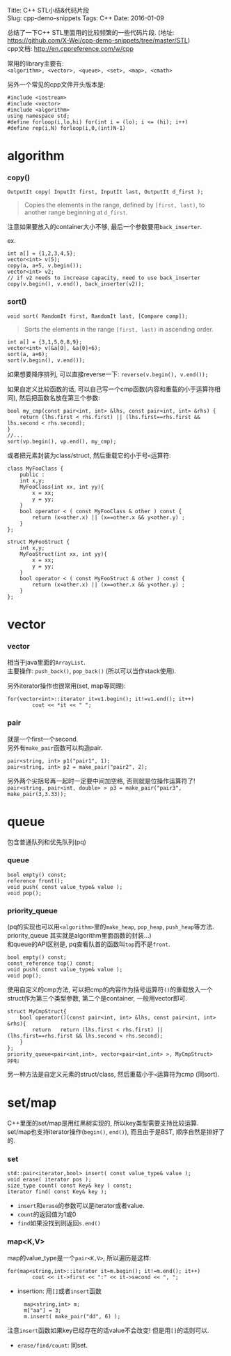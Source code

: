 Title: C++ STL小结&代码片段  
Slug: cpp-demo-snippets
Tags: C++
Date: 2016-01-09
  
总结了一下C++ STL里面用的比较频繁的一些代码片段. (地址: <https://github.com/X-Wei/cpp-demo-snippets/tree/master/STL>)  
cpp文档: <http://en.cppreference.com/w/cpp>  
  
常用的library主要有:   
``<algorithm>, <vector>, <queue>, <set>, <map>, <cmath>``  
  
另外一个常见的cpp文件开头版本是:   
  
	#include <iostream>  
	#include <vector>  
	#include <algorithm>  
	using namespace std;  
	#define forloop(i,lo,hi) for(int i = (lo); i <= (hi); i++)  
	#define rep(i,N) forloop(i,0,(int)N-1)  
  
  
algorithm  
=========  
  
### copy()  
``OutputIt copy( InputIt first, InputIt last, OutputIt d_first );``  
>Copies the elements in the range, defined by ``[first, last)``, to another range beginning at ``d_first``.   
  
注意如果要放入的container大小不够, 最后一个参数要用``back_inserter``.  
  
ex.  
   
	int a[] = {1,2,3,4,5};  
	vector<int> v(5);  
	copy(a, a+5, v.begin());  
	vector<int> v2;  
	// if v2 needs to increase capacity, need to use back_inserter  
	copy(v.begin(), v.end(), back_inserter(v2));   
  
  
### sort()  
``void sort( RandomIt first, RandomIt last, [Compare comp]);``  
>Sorts the elements in the range ``[first, last)`` in ascending order.  
  
	int a[] = {3,1,5,0,8,9};  
	vector<int> v(&a[0], &a[0]+6);  
	sort(a, a+6);  
	sort(v.begin(), v.end());  
  
如果想要降序排列, 可以直接reverse一下: ``reverse(v.begin(), v.end());``  
  
如果自定义比较函数的话, 可以自己写一个cmp函数(内容和重载的小于运算符相同), 然后把函数名放在第三个参数:   
  
	bool my_cmp(const pair<int, int> &lhs, const pair<int, int> &rhs) {  
		return (lhs.first < rhs.first) || (lhs.first==rhs.first && lhs.second < rhs.second);  
	}  
	//...  
	sort(vp.begin(), vp.end(), my_cmp);  
  
  
或者把元素封装为class/struct, 然后重载它的小于号``<``运算符:  
  
	class MyFooClass {  
		public :  
		int x,y;      
		MyFooClass(int xx, int yy){  
			x = xx;  
			y = yy;  
		}  
		bool operator < ( const MyFooClass & other ) const {  
			return (x<other.x) || (x==other.x && y<other.y) ;  
		}  
	};  
	
	struct MyFooStruct {  
		int x,y;  
		MyFooStruct(int xx, int yy){  
			x = xx;  
			y = yy;  
		}  
		bool operator < ( const MyFooStruct & other ) const {  
			return (x<other.x) || (x==other.x && y<other.y) ;  
		}  
	};  
  
  
vector  
======  
  
### vector  
相当于java里面的``ArrayList``.   
主要操作: ``push_back()``, ``pop_back()`` (所以可以当作stack使用).   
  
另外iterator操作也很常用(set, map等同理):   
  
	for(vector<int>::iterator it=v1.begin(); it!=v1.end(); it++)  
			cout << *it << " ";  
  
### pair  
就是一个first一个second.   
另外有``make_pair``函数可以构造pair.   
  
	pair<string, int> p1("pair1", 1);  
	pair<string, int> p2 = make_pair("pair2", 2);  
  
  
另外两个尖括号再一起时一定要中间加空格, 否则就是位操作运算符了!   
``pair<string, pair<int, double> > p3 = make_pair("pair3", make_pair(3,3.33));``  
  
queue  
=====  
包含普通队列和优先队列(pq)  
  
### queue  
  
	bool empty() const;  
	reference front();  
	void push( const value_type& value );  
	void pop();  
  
  
### priority_queue  
(pq的实现也可以用``<algorithm>``里的``make_heap``, ``pop_heap``, ``push_heap``等方法. priority_queue 其实就是algorithm里面函数的封装...)  
和queue的API区别是, pq查看队首的函数叫``top``而不是``front``.  
  
	bool empty() const;  
	const_reference top() const;  
	void push( const value_type& value );  
	void pop();  
  
使用自定义的cmp方法, 可以把cmp的内容作为括号运算符``()``的重载放入一个struct作为第三个类型参数, 第二个是container, 一般用vector即可.   
  
	struct MyCmpStruct{  
		bool operator()(const pair<int, int> &lhs, const pair<int, int> &rhs){  
			return   return (lhs.first < rhs.first) || (lhs.first==rhs.first && lhs.second < rhs.second);  
		}  
	};  
	priority_queue<pair<int,int>, vector<pair<int,int> >, MyCmpStruct> ppq;  
  
另一种方法是自定义元素的struct/class, 然后重载小于``<``运算符为cmp (同sort).   
  
set/map  
=======  
C++里面的set/map是用红黑树实现的, 所以key类型需要支持比较运算.   
set/map也支持iterator操作(``begin()``, ``end()``), 而且由于是BST, 顺序自然是排好了的.   
  
### set  
  
	std::pair<iterator,bool> insert( const value_type& value );  
	void erase( iterator pos );  
	size_type count( const Key& key ) const;  
	iterator find( const Key& key );  
  
* ``insert``和``erase``的参数可以是iterator或者value.   
* ``count``的返回值为1或0  
* ``find``如果没找到则返回``s.end()``  
  
  
### map<K,V>  
map的value_type是一个``pair<K,V>``, 所以遍历是这样:   
  
	for(map<string,int>::iterator it=m.begin(); it!=m.end(); it++)  
			cout << it->first << ":" << it->second << ", ";  
  
  
* insertion: 用``[]``或者``insert``函数  

        map<string,int> m;  
        m["aa"] = 3;  
        m.insert( make_pair("dd", 6) );  
   
  
注意``insert``函数如果key已经存在的话value不会改变! 但是用``[]``的话则可以.   
  
  
* ``erase/find/count``: 同set.   
  
  
